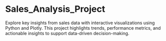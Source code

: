 # Sales_Analysis_Project
Explore key insights from sales data with interactive visualizations using Python and Plotly. This project highlights trends, performance metrics, and actionable insights to support data-driven decision-making.
